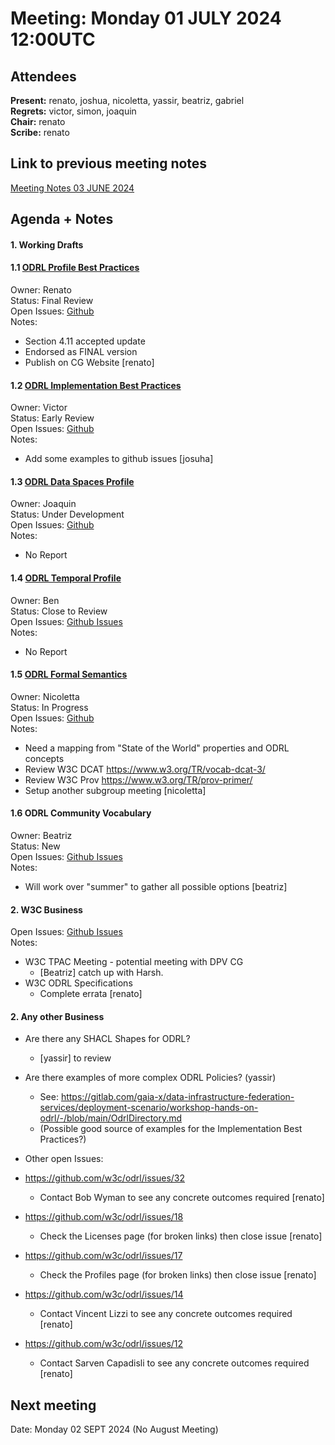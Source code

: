 # Meeting:  Monday 01 JULY 2024 12:00UTC

## Attendees

**Present:**  renato,  joshua, nicoletta, yassir, beatriz, gabriel  
**Regrets:**  victor, simon, joaquin  
**Chair:**   renato    
**Scribe:**   renato  

## Link to previous meeting notes

[Meeting Notes 03 JUNE 2024](meeting-2024-06-03.md)

## Agenda + Notes

#### 1. Working Drafts   

#### 1.1 [ODRL Profile Best Practices](https://w3c.github.io/odrl/profile-bp/)
Owner: Renato  
Status: Final Review  
Open Issues: [Github](https://github.com/w3c/odrl/issues?q=is%3Aissue+is%3Aopen+label%3A%22Profile+Best+Practices%22)  
Notes:  
- Section 4.11 accepted update
- Endorsed as FINAL version
- Publish on CG Website [renato]


#### 1.2 [ODRL Implementation Best Practices](https://w3c.github.io/odrl/bp/)
Owner: Victor  
Status: Early Review  
Open Issues: [Github](https://github.com/w3c/odrl/issues?q=is%3Aissue+is%3Aopen+label%3A%22Implementation+Best+Practices%22)  
Notes:
 - Add some examples to github issues [josuha]
 

#### 1.3 [ODRL Data Spaces Profile](https://w3c.github.io/odrl/profile-bigdata/)
Owner: Joaquin  
Status: Under Development  
Open Issues: [Github](https://github.com/w3c/odrl/issues?q=is%3Aissue+is%3Aopen+label%3A%22Big+Data%22)  
Notes:
 - No Report


#### 1.4 [ODRL Temporal Profile](https://w3c.github.io/odrl/profile-temporal/)
Owner: Ben  
Status: Close to Review  
Open Issues: [Github Issues](https://github.com/w3c/odrl/issues?q=is%3Aissue+is%3Aopen+label%3A%22Temporal+Profile%22)  
Notes:
 - No Report

#### 1.5 [ODRL Formal Semantics](https://w3c.github.io/odrl/formal-semantics/)
Owner: Nicoletta  
Status: In Progress  
Open Issues: [Github](https://github.com/w3c/odrl/issues?q=is%3Aissue+is%3Aopen+label%3A%22Formal+Semantics%22)  
Notes:
- Need a mapping from "State of the World" properties and ODRL concepts
- Review W3C DCAT https://www.w3.org/TR/vocab-dcat-3/
- Review W3C Prov https://www.w3.org/TR/prov-primer/
- Setup another subgroup meeting [nicoletta]

#### 1.6 ODRL Community Vocabulary
Owner: Beatriz  
Status: New  
Open Issues: [Github Issues](https://github.com/w3c/odrl/issues?q=is%3Aissue+is%3Aopen+label%3A%22Community+Vocabulary%22)   
Notes:
- Will work over "summer" to gather all possible options [beatriz]


#### 2. W3C Business

Open Issues: [Github Issues](https://github.com/w3c/odrl/issues?q=is%3Aissue+is%3Aopen+label%3AW3C)  
Notes:
- W3C TPAC Meeting - potential meeting with DPV CG
    - [Beatriz] catch up with Harsh.
- W3C ODRL Specifications 
    - Complete errata [renato]
 
 

#### 2. Any other Business

- Are there any SHACL Shapes for ODRL?
    - [yassir] to review
- Are there examples of more complex ODRL Policies? (yassir)
    - See: https://gitlab.com/gaia-x/data-infrastructure-federation-services/deployment-scenario/workshop-hands-on-odrl/-/blob/main/OdrlDirectory.md
    - (Possible good source of examples for the Implementation Best Practices?)


- Other open Issues:  
- https://github.com/w3c/odrl/issues/32  
    - Contact Bob Wyman to see any concrete outcomes required [renato]
- https://github.com/w3c/odrl/issues/18  
    - Check the Licenses page (for broken links) then close issue [renato]
- https://github.com/w3c/odrl/issues/17   
    - Check the Profiles page (for broken links) then close issue [renato]
- https://github.com/w3c/odrl/issues/14  
    - Contact Vincent Lizzi to see any concrete outcomes required [renato]
- https://github.com/w3c/odrl/issues/12
    - Contact Sarven Capadisli to see any concrete outcomes required [renato]

## Next meeting

Date: Monday 02 SEPT 2024 (No August Meeting)

